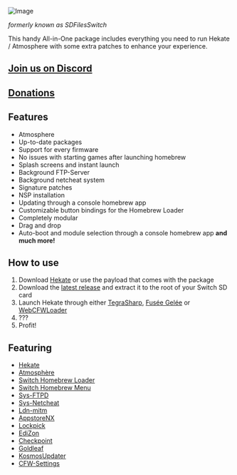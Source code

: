 ![Image](https://user-images.githubusercontent.com/25822956/52866161-64c6e300-313e-11e9-9e3a-87636ed67467.png)

*formerly known as SDFilesSwitch*

This handy All-in-One package includes everything you need to run Hekate / Atmosphere with some extra patches to enhance your experience.

## [Join us on Discord](https://discord.gg/qbRAuy7)
## [Donations](https://www.patreon.com/atlasnx)

## Features
* Atmosphere
* Up-to-date packages
* Support for every firmware
* No issues with starting games after launching homebrew
* Splash screens and instant launch
* Background FTP-Server
* Background netcheat system
* Signature patches
* NSP installation
* Updating through a console homebrew app
* Customizable button bindings for the Homebrew Loader
* Completely modular
* Drag and drop
* Auto-boot and module selection through a console homebrew app
**and much more!**


## How to use
1. Download [Hekate](https://github.com/CTCaer/hekate/releases) or use the payload that comes with the package
2. Download the [latest release](https://github.com/AtlasNX/Kosmos/releases) and extract it to the root of your Switch SD card
3. Launch Hekate through either [TegraSharp](https://github.com/simontime/TegraSharp/releases), [Fusée Gelée](https://github.com/reswitched/fusee-launcher) or [WebCFWLoader](https://elijahzawesome.github.io/web-cfw-loader/)
4. ???
5. Profit!

## Featuring
* [Hekate](https://github.com/CTCaer/hekate)
* [Atmosphère](https://github.com/Atmosphere-NX/Atmosphere)
* [Switch Homebrew Loader](https://github.com/switchbrew/nx-hbloader)
* [Switch Homebrew Menu](https://github.com/switchbrew/nx-hbmenu)
* [Sys-FTPD](https://github.com/jakibaki/sys-ftpd)
* [Sys-Netcheat](https://github.com/jakibaki/sys-netcheat)
* [Ldn-mitm](https://github.com/spacemeowx2/ldn_mitm)
* [AppstoreNX](https://github.com/vgmoose/appstorenx)
* [Lockpick](https://github.com/shchmue/Lockpick)
* [EdiZon](https://github.com/thomasnet-mc/EdiZon)
* [Checkpoint](https://github.com/BernardoGiordano/Checkpoint)
* [Goldleaf](https://github.com/XorTroll/Goldleaf)
* [KosmosUpdater](https://github.com/StevenMattera/SDFilesUpdater)
* [CFW-Settings](https://github.com/AtlasNX/CFW-Settings)
